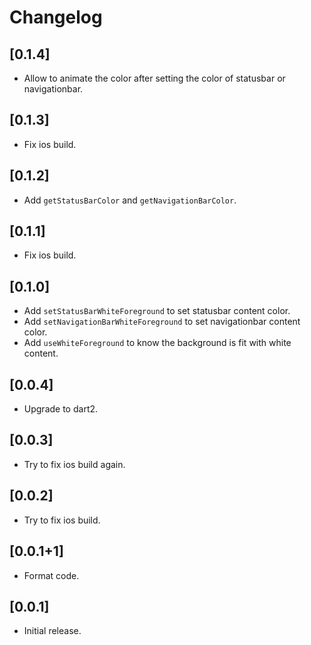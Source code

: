 # Changelog

## [0.1.4]

* Allow to animate the color after setting the color of statusbar or navigationbar.

## [0.1.3]

* Fix ios build.

## [0.1.2]

* Add `getStatusBarColor` and `getNavigationBarColor`.

## [0.1.1]

* Fix ios build.

## [0.1.0]

* Add `setStatusBarWhiteForeground` to set statusbar content color.
* Add `setNavigationBarWhiteForeground` to set navigationbar content color.
* Add `useWhiteForeground` to know the background is fit with white content.

## [0.0.4]

* Upgrade to dart2.

## [0.0.3]

* Try to fix ios build again.

## [0.0.2]

* Try to fix ios build.

## [0.0.1+1]

* Format code.

## [0.0.1]

* Initial release.

